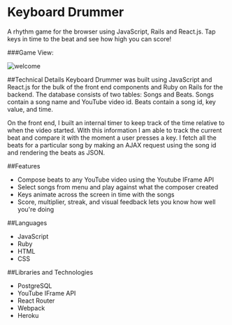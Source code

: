 # Keyboard Drummer
A rhythm game for the browser using JavaScript, Rails and React.js.
Tap keys in time to the beat and see how high you can score!


###Game View:

![welcome](./docs/image/gameplay.png)

##Technical Details
Keyboard Drummer was built using JavaScript and React.js for the bulk of the front end components and Ruby on Rails for the backend. The database consists of two tables: Songs and Beats. Songs contain a song name and YouTube video id. Beats contain a song id, key value, and time.

On the front end, I built an internal timer to keep track of the time relative to when the video started. With this information I am able to track the current beat and compare it with the moment a user presses a key. I fetch all the beats for a particular song by making an AJAX request using the song id and rendering the beats as JSON.   

##Features
* Compose beats to any YouTube video using the Youtube IFrame API
* Select songs from menu and play against what the composer created
* Keys animate across the screen in time with the songs
* Score, multiplier, streak, and visual feedback lets you know how well you're doing

##Languages
* JavaScript
* Ruby
* HTML
* CSS

##Libraries and Technologies
* PostgreSQL
* YouTube IFrame API
* React Router
* Webpack
* Heroku
